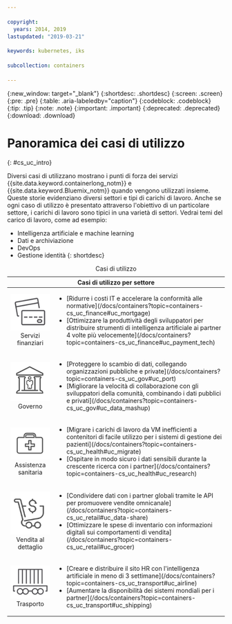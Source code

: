 ```yaml
---

copyright:
  years: 2014, 2019
lastupdated: "2019-03-21"

keywords: kubernetes, iks

subcollection: containers

---
```


{:new_window: target="_blank"}
{:shortdesc: .shortdesc}
{:screen: .screen}
{:pre: .pre}
{:table: .aria-labeledby="caption"}
{:codeblock: .codeblock}
{:tip: .tip}
{:note: .note}
{:important: .important}
{:deprecated: .deprecated}
{:download: .download}



# Panoramica dei casi di utilizzo
{: #cs_uc_intro}

Diversi casi di utilizzano mostrano i punti di forza dei servizi {{site.data.keyword.containerlong_notm}} e {{site.data.keyword.Bluemix_notm}} quando vengono utilizzati insieme. Queste storie evidenziano diversi settori e tipi di carichi di lavoro. Anche se ogni caso di utilizzo è presentato attraverso l'obiettivo di un particolare settore, i carichi di lavoro sono tipici in una varietà di settori. Vedrai temi del carico di lavoro, come ad esempio:
* Intelligenza artificiale e machine learning
* Dati e archiviazione
* DevOps
* Gestione identità
{: shortdesc}

<table summary="La tabella mostra i casi di utilizzo. Le righe devono essere lette da sinistra a destra, con le icone che rappresentano ciascun settore nella colonna uno e la descrizione nella colonna due.">
<caption>Casi di utilizzo</caption>
  <thead>
  <th colspan=2>Casi di utilizzo per settore</th>
  </thead>
  <tbody>
    <tr>
    <td align="center"><img src="icons/finance.svg" alt="Icona di fronte e retro della carta di credito"/><br>Servizi finanziari</td>
    <td><ul>
    <li>[Ridurre i costi IT e accelerare la conformità alle normative](/docs/containers?topic=containers-cs_uc_finance#uc_mortgage)</li>
    <li>[Ottimizzare la produttività degli sviluppatori per distribuire strumenti di intelligenza artificiale ai partner 4 volte più velocemente](/docs/containers?topic=containers-cs_uc_finance#uc_payment_tech)</li>
    </ul></td>
     </tr>
     <tr>
     <td align="center"><img src="icons/gov.svg" alt="Icona dell'edificio governativo con una persona all'interno"/><br>Governo</td>
     <td><ul>
    <li>[Proteggere lo scambio di dati, collegando organizzazioni pubbliche e private](/docs/containers?topic=containers-cs_uc_gov#uc_port)</li>
     <li>[Migliorare la velocità di collaborazione con gli sviluppatori della comunità, combinando i dati pubblici e privati](/docs/containers?topic=containers-cs_uc_gov#uc_data_mashup)</li></ul></td>
      </tr>
    <tr>
      <td align="center"><img src="icons/health.svg" alt="Icona della borsa medica"/><br>Assistenza sanitaria</td>
      <td><ul>
     <li>[Migrare i carichi di lavoro da VM inefficienti a contenitori di facile utilizzo per i sistemi di gestione dei pazienti](/docs/containers?topic=containers-cs_uc_health#uc_migrate)</li>
      <li>[Ospitare in modo sicuro i dati sensibili durante la crescente ricerca con i partner](/docs/containers?topic=containers-cs_uc_health#uc_research)</li>
      </ul></td>
      </tr>
      <tr>
         <td align="center"><img src="icons/retail.svg" alt="Icona del carrello con simbolo di valuta"/><br>Vendita al dettaglio</td>
         <td><ul>
        <li>[Condividere dati con i partner globali tramite le API per promuovere vendite omnicanale](/docs/containers?topic=containers-cs_uc_retail#uc_data-share)</li>
         <li>[Ottimizzare le spese di inventario con informazioni digitali sui comportamenti di vendita](/docs/containers?topic=containers-cs_uc_retail#uc_grocer)</li>
              </ul></td>
          </tr>
      <tr>
       <td align="center"><img src="icons/transport.svg" alt="Icona del vagone con i contenitori"/><br>Trasporto</td>
           <td><ul>
          <li>[Creare e distribuire il sito HR con l'intelligenza artificiale in meno di 3 settimane](/docs/containers?topic=containers-cs_uc_transport#uc_airline)</li>
           <li>[Aumentare la disponibilità dei sistemi mondiali per i partner](/docs/containers?topic=containers-cs_uc_transport#uc_shipping)</li></ul></td>
      </tr>
  </tbody>
  </table>
